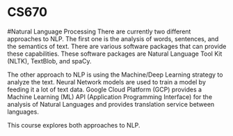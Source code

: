 # CS670
#Natural Language Processing
There are currently two different approaches to NLP.  The first one is the analysis of words, sentences, and 
the  semantics  of  text.    There  are  various  software  packages  that  can  provide  these  capabilities.  These 
software packages are Natural Language Tool Kit (NLTK), TextBlob, and spaCy.   
 
The  other  approach  to  NLP  is  using  the  Machine/Deep  Learning  strategy  to  analyze  the  text.    Neural 
Network models are used to train a model by feeding it a lot of text data.  Google Cloud Platform (GCP) 
provides  a  Machine  Learning  (ML)  API  (Application  Programming  Interface)  for  the  analysis  of  Natural 
Languages and provides translation service between languages.  
 
This course explores both approaches to NLP. 
